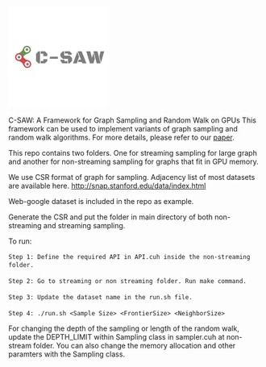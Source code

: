 ![C-SAW Logo](/images/C-SAW1_modified.png)


C-SAW: A Framework for Graph Sampling and Random Walk on GPUs
This framework can be used to implement variants of graph sampling and random walk algorithms. For more details, please refer to our [paper](https://arxiv.org/abs/2009.09103). 

This repo contains two folders. One for streaming sampling for large graph and another for non-streaming sampling for graphs that fit in GPU memory. 


We use CSR format of graph for sampling. Adjacency list of most datasets are available here.
http://snap.stanford.edu/data/index.html

Web-google dataset is included in the repo as example. 

Generate the CSR and put the folder in main directory of both non-streaming and streaming sampling.

To run:
   
    Step 1: Define the required API in API.cuh inside the non-streaming folder.
 
    Step 2: Go to streaming or non streaming folder. Run make command.
    
    Step 3: Update the dataset name in the run.sh file.

    Step 4: ./run.sh <Sample Size> <FrontierSize> <NeighborSize> 

For changing the depth of the sampling or length of the random walk, update the DEPTH_LIMIT within Sampling class in sampler.cuh at non-stream folder. You can also change the memory allocation and other paramters with the Sampling class.
